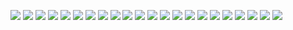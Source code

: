 ![](https://i.imgur.com/hl7Aebb.png)
![](https://i.imgur.com/tzggY1l.jpg)
![](https://i.imgur.com/7V62NrG.jpg)
![](https://i.imgur.com/hrr0HnA.png)
![](https://i.imgur.com/XJpjVm3.jpeg)
![](https://c.thumbs.redditmedia.com/O8byWZMx0dlig-Lz.jpg)
![](https://i.imgur.com/XVQUMaN.jpg)
![](https://i.imgur.com/PDVtWFg.jpg)
![](https://i.imgur.com/8DyZzqE.png)
![](https://b.thumbs.redditmedia.com/F_u5vv8MoktnpKhsmq2TsiO25SL9yb_kgL9TyuazbME.jpg)
![](https://instagram.fmmx3-1.fna.fbcdn.net/v/t51.2885-15/11254230_447683698726408_1481151997_n.jpg?stp=dst-jpg_e15_s480x480&_nc_ht=instagram.fmmx3-1.fna.fbcdn.net&_nc_cat=104&_nc_ohc=0G76-GGbF9wAX9PGSx7&edm=ALQROFkBAAAA&ccb=7-5&ig_cache_key=NDA4OTUxMTYzNjU2ODA0MjI0.2-ccb7-5&oh=00_AT-eQ2sTaohfq_uompNB4UBqLFyaWGbkxEVepvfInd3ahg&oe=632BEF64&_nc_sid=30a2ef)
![](https://pbs.twimg.com/media/BFQTqErCMAAVSJU?format=jpg&name=small)
![](https://pbs.twimg.com/media/BFLweVyCEAA85lB?format=jpg&name=small)
![](https://i.imgur.com/9xZzdFi.jpg)
![](https://i.imgur.com/1g5q8Wf.png)
![](https://i.imgur.com/mNHWFEB.jpg)
![](https://i.imgur.com/ST1F1m3.jpg)
![](https://i.imgur.com/a1NHJR1.jpg)
![](https://i.imgur.com/c3sTaM8.jpg)
![](https://i.imgur.com/qd0x3sM.jpeg)
![](https://i.imgur.com/IhlHD3n.jpeg)
![](https://i.imgur.com/F2TxAg9.jpg)
